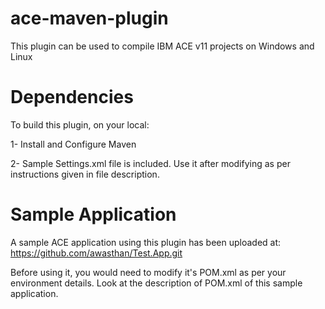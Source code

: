 # ace-maven-plugin
This plugin can be used to compile IBM ACE v11 projects on Windows and Linux

# Dependencies
To build this plugin, on your local:

 1- Install and Configure Maven
 
 2- Sample Settings.xml file is included. Use it after modifying as per instructions given in file description.
 
 # Sample Application
 A sample ACE application using this plugin has been uploaded at:
 https://github.com/awasthan/Test.App.git
 
 Before using it, you would need to modify it's POM.xml as per your environment details. Look at the description of POM.xml of this sample application.
